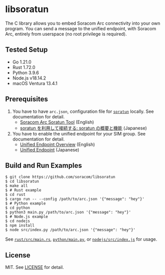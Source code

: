 # libsoratun

The C library allows you to embed Soracom Arc connectivity into your own program. You can send a message to the unified endpoint, with Soracom Arc, entirely from userspace (no root privilege is required).

## Tested Setup

- Go 1.21.0
- Rust 1.72.0
- Python 3.9.6
- Node.js v18.14.2
- macOS Ventura 13.4.1

## Prerequisites

1. You have to have `arc.json`, configuration file for [`soratun`](https://github.com/soracom/soratun/) locally. See documentation for detail.
   - [Soracom Arc Soratun Tool](https://developers.soracom.io/en/docs/arc/soratun/) (English)
   - [soratun を利用して接続する: soratun の概要と機能](https://users.soracom.io/ja-jp/docs/arc/soratun-overview/) (Japanese)
2. You have to enable the unified endpoint for your SIM group. See documentation for detail.
   - [Unified Endpoint Overview](https://developers.soracom.io/en/docs/unified-endpoint/) (English)
   - [Unified Endpoint](https://users.soracom.io/ja-jp/docs/unified-endpoint/) (Japanese)

## Build and Run Examples

```console
$ git clone https://github.com/soracom/libsoratun
$ cd libsoratun
$ make all
$ # Rust example
$ cd rust
$ cargo run -- --config /path/to/arc.json '{"message": "hey"}'
$ # Python example
$ cd python
$ python3 main.py /path/to/arc.json '{"message": "hey"}'
$ # Node.js example
$ cd nodejs
$ npm install
$ node src/index.py /path/to/arc.json '{"message": "hey"}'
```

See [`rust/src/main.rs`](rust/src/main.rs), [`python/main.py`](python/main.py), or [`nodejs/src/index.js`](nodejs/src/index.js) for usage.

## License

MIT. See [LICENSE](LICENSE) for detail.
